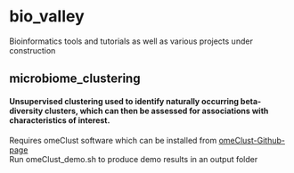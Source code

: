 # bio_valley
Bioinformatics tools and tutorials as well as various projects under construction

## microbiome_clustering
#### Unsupervised clustering used to identify naturally occurring beta-diversity clusters, which can then be assessed for associations with characteristics of interest.  <br />
Requires omeClust software which can be installed from [omeClust-Github-page](https://github.com/omicsEye/omeClust) <br />
Run omeClust_demo.sh to produce demo results in an output folder <br />

